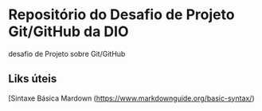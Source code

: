 # Repositório do Desafio de Projeto Git/GitHub da DIO
desafio de Projeto sobre Git/GitHub


## Liks úteis
[Sintaxe Básica Mardown (https://www.markdownguide.org/basic-syntax/)

